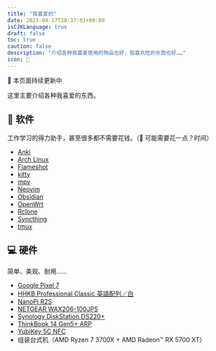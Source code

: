 ```yaml
---
title: "我喜爱的"
date: 2023-04-17T20:37:01+09:00
isCJKLanguage: true
draft: false
toc: true
caution: false
description: "介绍各种我喜爱使用的物品也好，我喜欢吃的东西也好……"
icon: 💙
---
```


📢 本页面持续更新中

这里主要介绍各种我喜爱的东西。

## 🚀 软件

工作学习的得力助手，甚至很多都不需要花钱。（🤫 可能需要花一点？时间）

- [Anki](https://apps.ankiweb.net/)
- [Arch Linux](https://archlinux.org/)
- [Flameshot](https://flameshot.org/)
- [kitty](https://sw.kovidgoyal.net/kitty/)
- [mpv](https://mpv.io/)
- [Neovim](https://neovim.io/)
- [Obsidian](https://obsidian.md/)
- [OpenWrt](https://openwrt.org/)
- [Rclone](https://rclone.org/)
- [Syncthing](https://syncthing.net/)
- [tmux](https://github.com/tmux/tmux)

## 💻 硬件

简单、美观、耐用……

- [Google Pixel 7](https://store.google.com/product/pixel_7)
- [HHKB Professional Classic 英語配列／白](https://happyhackingkb.com/jp/products/classic/)
- [NanoPi R2S](https://wiki.friendlyelec.com/wiki/index.php/NanoPi_R2S)
- [NETGEAR WAX206-100JPS](https://www.netgear.com/jp/business/wifi/access-points/wax206/)
- [Synology DiskStation DS220+](https://www.synology.com/ja-jp/products/DS220+)
- [ThinkBook 14 Gen5+ ARP](https://newthink.lenovo.com.cn/driveList.html?selname=ThinkBook%2014%20Gen5%2B%20ARP)
- [YubiKey 5C NFC](https://www.yubico.com/setup/yubikey-5-series/)
- 组装台式机（AMD Ryzen 7 3700X + AMD Radeon™ RX 5700 XT）
